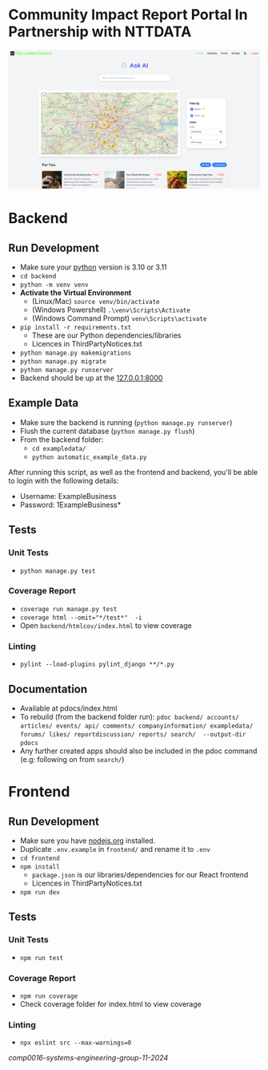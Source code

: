 # Community Impact Report Portal In Partnership with NTTDATA

![logo](logo.png)


# Backend

## Run Development
- Make sure your [python](https://www.python.org/) version is 3.10 or 3.11 
- `cd backend`
- `python -m venv venv`
- **Activate the Virtual Environment**
    - (Linux/Mac) `source venv/bin/activate`
    - (Windows Powershell) `.\venv\Scripts\Activate`
    - (Windows Command Prompt) `venv\Scripts\activate`
- `pip install -r requirements.txt` 
    - These are our Python dependencies/libraries
    - Licences in ThirdPartyNotices.txt
- `python manage.py makemigrations`
- `python manage.py migrate`
- `python manage.py runserver`
- Backend should be up at the [127.0.0.1:8000](http://127.0.0.1:8000)

## Example Data
- Make sure the backend is running (`python manage.py runserver`)
- Flush the current database (`python manage.py flush`)
- From the backend folder:
    - `cd exampledata/`
    - `python automatic_example_data.py`

After running this script, as well as the frontend and backend, you'll be able to login with the following details:
- Username: ExampleBusiness
- Password: 1ExampleBusiness*

## Tests

### Unit Tests
- `python manage.py test`
### Coverage Report
- `coverage run manage.py test`
- `coverage html --omit="*/test*"  -i`
- Open `backend/htmlcov/index.html` to view coverage
### Linting
- `pylint --load-plugins pylint_django **/*.py`

## Documentation
- Available at pdocs/index.html
- To rebuild (from the backend folder run): `pdoc backend/ accounts/ articles/ events/ api/ comments/ companyinformation/ exampledata/ forums/ likes/ reportdiscussion/ reports/ search/  --output-dir pdocs`
- Any further created apps should also be included in the pdoc command (e.g: following on from `search/`)


# Frontend

## Run Development
- Make sure you have  [nodejs.org](https://nodejs.org/) installed.
- Duplicate `.env.example` in `frontend/` and rename it to `.env`
- `cd frontend`
- `npm install`
    - `package.json` is our libraries/dependencies for our React frontend
    - Licences in ThirdPartyNotices.txt
- `npm run dev`


## Tests

### Unit Tests
- `npm run test`
### Coverage Report
- `npm run coverage`
- Check coverage folder for index.html to view coverage
### Linting
- `npx eslint src --max-warnings=0`

*comp0016-systems-engineering-group-11-2024*